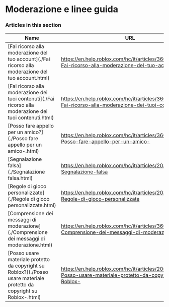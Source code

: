 # Moderazione e linee guida  
### Articles in this section
Name|URL
-|-
[Fai ricorso alla moderazione del tuo account](./Fai ricorso alla moderazione del tuo account.html) |https://en.help.roblox.com/hc/it/articles/360000245263-Fai-ricorso-alla-moderazione-del-tuo-account
[Fai ricorso alla moderazione dei tuoi contenuti](./Fai ricorso alla moderazione dei tuoi contenuti.html) |https://en.help.roblox.com/hc/it/articles/360000272703-Fai-ricorso-alla-moderazione-dei-tuoi-contenuti
[Posso fare appello per un amico?](./Posso fare appello per un amico-.html) |https://en.help.roblox.com/hc/it/articles/360000240183-Posso-fare-appello-per-un-amico-
[Segnalazione falsa](./Segnalazione falsa.html) |https://en.help.roblox.com/hc/it/articles/203312470-Segnalazione-falsa
[Regole di gioco personalizzate](./Regole di gioco personalizzate.html) |https://en.help.roblox.com/hc/it/articles/203312500--Regole-di-gioco-personalizzate
[Comprensione dei messaggi di moderazione](./Comprensione dei messaggi di moderazione.html) |https://en.help.roblox.com/hc/it/articles/360020870412-Comprensione-dei-messaggi-di-moderazione
[Posso usare materiale protetto da copyright su Roblox?](./Posso usare materiale protetto da copyright su Roblox-.html) |https://en.help.roblox.com/hc/it/articles/206388086-Posso-usare-materiale-protetto-da-copyright-su-Roblox-